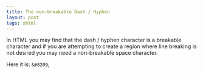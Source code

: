 ```yaml
---
title: The non-breakable Dash / Hyphen
layout: post
tags: xhtml
---
```


In HTML you may find that the dash / hyphen character is a breakable character and if you are attempting to create a region where line breaking is not desired you may need a non-breakable space character.

Here it is: ` &#8209 `;